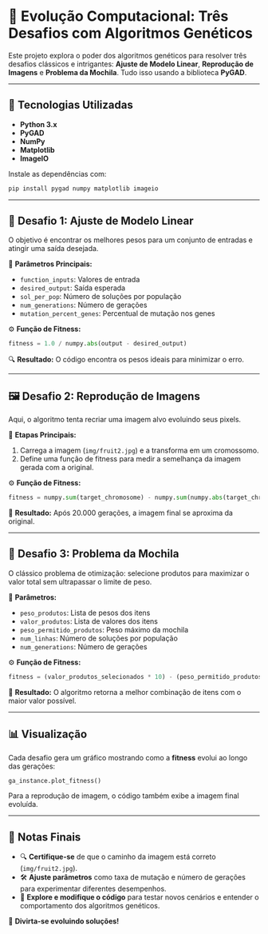 # 🧬 Evolução Computacional: Três Desafios com Algoritmos Genéticos

Este projeto explora o poder dos algoritmos genéticos para resolver três desafios clássicos e intrigantes: **Ajuste de Modelo Linear**, **Reprodução de Imagens** e **Problema da Mochila**. Tudo isso usando a biblioteca **PyGAD**.

---

## 🚀 Tecnologias Utilizadas
- **Python 3.x**
- **PyGAD**
- **NumPy**
- **Matplotlib**
- **ImageIO**

Instale as dependências com:
```bash
pip install pygad numpy matplotlib imageio
```

---

## 🎯 Desafio 1: Ajuste de Modelo Linear
O objetivo é encontrar os melhores pesos para um conjunto de entradas e atingir uma saída desejada.

🔧 **Parâmetros Principais:**
- `function_inputs`: Valores de entrada
- `desired_output`: Saída esperada
- `sol_per_pop`: Número de soluções por população
- `num_generations`: Número de gerações
- `mutation_percent_genes`: Percentual de mutação nos genes

⚙️ **Função de Fitness:**
```python
fitness = 1.0 / numpy.abs(output - desired_output)
```

🔍 **Resultado:** O código encontra os pesos ideais para minimizar o erro.

---

## 🖼️ Desafio 2: Reprodução de Imagens
Aqui, o algoritmo tenta recriar uma imagem alvo evoluindo seus pixels.

🔧 **Etapas Principais:**
1. Carrega a imagem (`img/fruit2.jpg`) e a transforma em um cromossomo.
2. Define uma função de fitness para medir a semelhança da imagem gerada com a original.

⚙️ **Função de Fitness:**
```python
fitness = numpy.sum(target_chromosome) - numpy.sum(numpy.abs(target_chromosome-solution))
```

📸 **Resultado:** Após 20.000 gerações, a imagem final se aproxima da original.

---

## 🎒 Desafio 3: Problema da Mochila
O clássico problema de otimização: selecione produtos para maximizar o valor total sem ultrapassar o limite de peso.

🔧 **Parâmetros:**
- `peso_produtos`: Lista de pesos dos itens
- `valor_produtos`: Lista de valores dos itens
- `peso_permitido_produtos`: Peso máximo da mochila
- `num_linhas`: Número de soluções por população
- `num_generations`: Número de gerações

⚙️ **Função de Fitness:**
```python
fitness = (valor_produtos_selecionados * 10) - (peso_permitido_produtos * (peso_ultrapassado ** 2))
```

🎯 **Resultado:** O algoritmo retorna a melhor combinação de itens com o maior valor possível.

---

## 📊 Visualização
Cada desafio gera um gráfico mostrando como a **fitness** evolui ao longo das gerações:

```python
ga_instance.plot_fitness()
```

Para a reprodução de imagem, o código também exibe a imagem final evoluída.

---

## 📝 Notas Finais
- 🔍 **Certifique-se** de que o caminho da imagem está correto (`img/fruit2.jpg`).
- 🛠️ **Ajuste parâmetros** como taxa de mutação e número de gerações para experimentar diferentes desempenhos.
- 🧠 **Explore e modifique o código** para testar novos cenários e entender o comportamento dos algoritmos genéticos.

🎉 **Divirta-se evoluindo soluções!**

